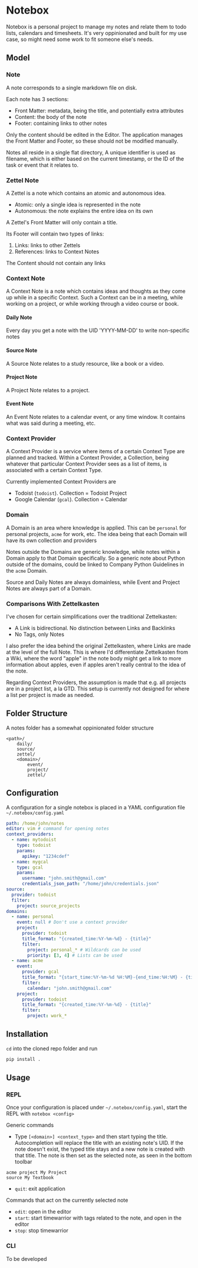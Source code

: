 # Notebox

Notebox is a personal project to manage my notes and relate them to todo lists, calendars and timesheets. It's very oppinionated and built for my use case, so might need some work to fit someone else's needs.

## Model

### Note

A note corresponds to a single markdown file on disk.

Each note has 3 sections:

- Front Matter: metadata, being the title, and potentially extra attributes
- Content: the body of the note
- Footer: containing links to other notes

Only the content should be edited in the Editor. The application manages the Front Matter and Footer, so these should not be modified manually.

Notes all reside in a single flat directory, A unique identifier is used as filename, which is either based on the current timestamp, or the ID of the task or event that it relates to. 

### Zettel Note

A Zettel is a note which contains an atomic and autonomous idea. 

- Atomic: only a single idea is represented in the note
- Autonomous: the note explains the entire idea on its own

A Zettel's Front Matter will only contain a title. 

Its Footer will contain two types of links:

1. Links: links to other Zettels
2. References: links to Context Notes

The Content should not contain any links

### Context Note

A Context Note is a note which contains ideas and thoughts as they come up while in a specific Context. Such a Context can be in a meeting, while working on a project, or while working through a video course or book.

#### Daily Note

Every day you get a note with the UID 'YYYY-MM-DD' to write non-specific notes

#### Source Note

A Source Note relates to a study resource, like a book or a video.

#### Project Note

A Project Note relates to a project.

#### Event Note

An Event Note relates to a calendar event, or any time window. It contains what was said during a meeting, etc.

### Context Provider

A Context Provider is a service where items of a certain Context Type are planned and tracked. Within a Context Provider, a Collection, being whatever that particular Context Provider sees as a list of items, is associated with a certain Context Type.

Currently implemented Context Providers are

- Todoist (`todoist`). Collection = Todoist Project
- Google Calendar (`gcal`). Collection = Calendar

### Domain

A Domain is an area where knowledge is applied. This can be `personal` for personal projects, `acme` for work, etc. The idea being that each Domain will have its own collection and providers

Notes outside the Domains are generic knowledge, while notes within a Domain apply to that Domain specifically. So a generic note about Python outside of the domains, could be linked to Company Python Guidelines in the `acme` Domain.

Source and Daily Notes are always domainless, while Event and Project Notes are always part of a Domain. 

### Comparisons With Zettelkasten

I've chosen for certain simplifications over the traditional Zettelkasten:

- A Link is bidirectional. No distinction between Links and Backlinks
- No Tags, only Notes

I also prefer the idea behind the original Zettelkasten, where Links are made at the level of the full Note. This is where I'd differentiate Zettelkasten from a Wiki, where the word "apple" in the note body might get a link to more information about apples, even if apples aren't really central to the idea of the note.

Regarding Context Providers, the assumption is made that e.g. all projects are in a project list, a la GTD. This setup is currently not designed for where a list per project is made as needed.

## Folder Structure

A notes folder has a somewhat oppinionated folder structure

```
<path>/
	daily/
	source/
	zettel/
	<domain>/
		event/
		project/
		zettel/
```

## Configuration

A configuration for a single notebox is placed in a YAML configuration file `~/.notebox/config.yaml`

```yaml
path: /home/john/notes
editor: vim # command for opening notes
context_providers:
  - name: mytodoist
    type: todoist
    params:
      apikey: "1234cdef"
  - name: mygcal
    type: gcal
    params:
      username: "john.smith@gmail.com"
      credentials_json_path: "/home/john/credentials.json"
source:
  provider: todoist
  filter:
    project: source_projects
domains:
  - name: personal
    event: null # Don't use a context provider
    project:
      provider: todoist
      title_format: "{created_time:%Y-%m-%d} - {title}"
      filter:
        project: personal_* # Wildcards can be used
        priority: [3, 4] # Lists can be used
  - name: acme
    event:
      provider: gcal
      title_format: "{start_time:%Y-%m-%d %H:%M}-{end_time:%H:%M} - {title}"
      filter:
        calendar: "john.smith@gmail.com"
    project:
      provider: todoist
      title_format: "{created_time:%Y-%m-%d} - {title}"
      filter:
        project: work_*
```

## Installation

`cd` into the cloned repo folder and run

```bash
pip install .
```

## Usage

### REPL

Once your configuration is placed under `~/.notebox/config.yaml`, start the REPL with `notebox <config>`

Generic commands

- Type `[<domain>] <context_type>` and then start typing the title. Autocompletion will replace the title with an existing note's UID. If the note doesn't exist, the typed title stays and a new note is created with that title. The note is then set as the selected note, as seen in the bottom toolbar

```
acme project My Project
source My Textbook
```

- `quit`: exit application

Commands that act on the currently selected note

- `edit`: open in the editor
- `start`: start timewarrior with tags related to the note, and open in the editor
- `stop`: stop timewarrior

### CLI

To be developed